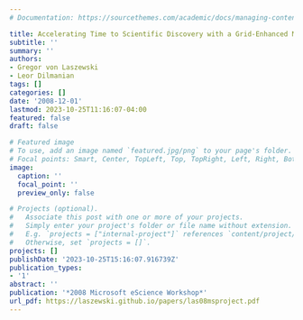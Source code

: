 ```yaml
---
# Documentation: https://sourcethemes.com/academic/docs/managing-content/

title: Accelerating Time to Scientific Discovery with a Grid-Enhanced Microsoft Project
subtitle: ''
summary: ''
authors:
- Gregor von Laszewski
- Leor Dilmanian
tags: []
categories: []
date: '2008-12-01'
lastmod: 2023-10-25T11:16:07-04:00
featured: false
draft: false

# Featured image
# To use, add an image named `featured.jpg/png` to your page's folder.
# Focal points: Smart, Center, TopLeft, Top, TopRight, Left, Right, BottomLeft, Bottom, BottomRight.
image:
  caption: ''
  focal_point: ''
  preview_only: false

# Projects (optional).
#   Associate this post with one or more of your projects.
#   Simply enter your project's folder or file name without extension.
#   E.g. `projects = ["internal-project"]` references `content/project/deep-learning/index.md`.
#   Otherwise, set `projects = []`.
projects: []
publishDate: '2023-10-25T15:16:07.916739Z'
publication_types:
- '1'
abstract: ''
publication: '*2008 Microsoft eScience Workshop*'
url_pdf: https://laszewski.github.io/papers/las08msproject.pdf
---
```

